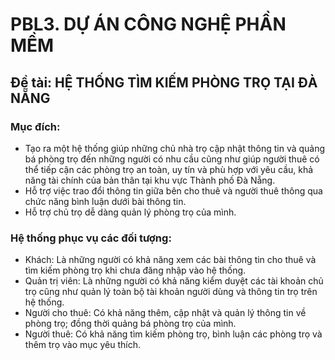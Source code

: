 # PBL3. DỰ ÁN CÔNG NGHỆ PHẦN MỀM
## Đề tài: HỆ THỐNG TÌM KIẾM PHÒNG TRỌ TẠI ĐÀ NẴNG
### Mục đích:
- Tạo ra một hệ thống giúp những chủ nhà trọ cập nhật thông tin và quảng bá phòng trọ đến những người có nhu cầu cũng như giúp người thuê có thể tiếp cận các phòng trọ an toàn, uy tín và phù hợp với yêu cầu, khả năng tài chính của bản thân tại khu vực Thành phố Đà Nẵng.
- Hỗ trợ việc trao đổi thông tin giữa bên cho thuê và người thuê thông qua chức năng bình luận dưới bài thông tin.
- Hỗ trợ chủ trọ dễ dàng quản lý phòng trọ của mình.

### Hệ thống phục vụ các đối tượng:
- Khách: Là những người có khả năng xem các bài thông tin cho thuê và tìm kiếm phòng trọ khi chưa đăng nhập vào hệ thống.
- Quản trị viên: Là những người có khả năng kiểm duyệt các tài khoản chủ trọ cũng như quản lý toàn bộ tài khoản người dùng và thông tin trọ trên hệ thống.
- Người cho thuê: Có khả năng thêm, cập nhật và quản lý thông tin về phòng trọ; đồng thời quảng bá phòng trọ của mình.
- Người thuê: Có khả năng tìm kiếm phòng trọ, bình luận các phòng trọ và thêm trọ vào mục yêu thích.